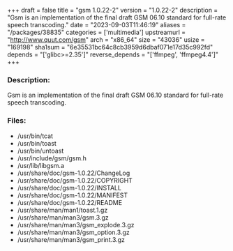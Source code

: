 +++
draft = false
title = "gsm 1.0.22-2"
version = "1.0.22-2"
description = "Gsm is an implementation of the final draft GSM 06.10 standard for full-rate speech transcoding."
date = "2023-09-03T11:46:19"
aliases = "/packages/38835"
categories = ['multimedia']
upstreamurl = "http://www.quut.com/gsm"
arch = "x86_64"
size = "43036"
usize = "169198"
sha1sum = "6e35531bc64c8cb3959d6dbaf071e17d35c992fd"
depends = "['glibc>=2.35']"
reverse_depends = "['ffmpeg', 'ffmpeg4.4']"
+++
### Description: 
Gsm is an implementation of the final draft GSM 06.10 standard for full-rate speech transcoding.

### Files: 
* /usr/bin/tcat
* /usr/bin/toast
* /usr/bin/untoast
* /usr/include/gsm/gsm.h
* /usr/lib/libgsm.a
* /usr/share/doc/gsm-1.0.22/ChangeLog
* /usr/share/doc/gsm-1.0.22/COPYRIGHT
* /usr/share/doc/gsm-1.0.22/INSTALL
* /usr/share/doc/gsm-1.0.22/MANIFEST
* /usr/share/doc/gsm-1.0.22/README
* /usr/share/man/man1/toast.1.gz
* /usr/share/man/man3/gsm.3.gz
* /usr/share/man/man3/gsm_explode.3.gz
* /usr/share/man/man3/gsm_option.3.gz
* /usr/share/man/man3/gsm_print.3.gz
